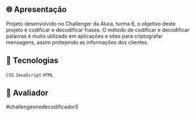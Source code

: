 ## 🌐 Apresentação
Projeto desenvolvido no Challenger da Alura, turma 6, o objetivo deste projeto
é codificar e decodificar frases. O método de codificar e decodificar palavras é muito utilizado em aplicações e sites para criptografar 
mensagens, assim protejendo as informações dos clientes.

## 🚀 Tecnologias
`CSS` `JavaScript` `HTML`

## 🎉  Avaliador
#challengeonedecodificador5
